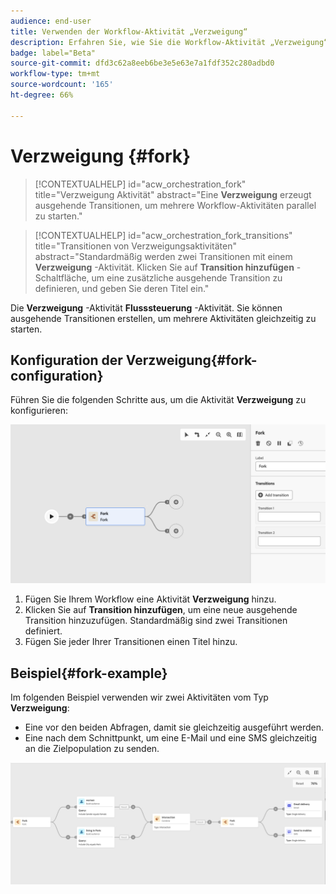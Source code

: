 ```yaml
---
audience: end-user
title: Verwenden der Workflow-Aktivität „Verzweigung“
description: Erfahren Sie, wie Sie die Workflow-Aktivität „Verzweigung“ verwenden.
badge: label="Beta"
source-git-commit: dfd3c62a8eeb6be3e5e63e7a1fdf352c280adbd0
workflow-type: tm+mt
source-wordcount: '165'
ht-degree: 66%

---
```



# Verzweigung {#fork}

>[!CONTEXTUALHELP]
>id="acw_orchestration_fork"
>title="Verzweigung  Aktivität"
>abstract="Eine **Verzweigung** erzeugt ausgehende Transitionen, um mehrere Workflow-Aktivitäten parallel zu starten."


>[!CONTEXTUALHELP]
>id="acw_orchestration_fork_transitions"
>title="Transitionen von Verzweigungsaktivitäten"
>abstract="Standardmäßig werden zwei Transitionen mit einem **Verzweigung** -Aktivität. Klicken Sie auf **Transition hinzufügen** -Schaltfläche, um eine zusätzliche ausgehende Transition zu definieren, und geben Sie deren Titel ein."

Die **Verzweigung** -Aktivität **Flusssteuerung** -Aktivität. Sie können ausgehende Transitionen erstellen, um mehrere Aktivitäten gleichzeitig zu starten.

## Konfiguration der Verzweigung{#fork-configuration}

Führen Sie die folgenden Schritte aus, um die Aktivität **Verzweigung** zu konfigurieren:

![](../assets/workflow-fork.png)

1. Fügen Sie Ihrem Workflow eine Aktivität **Verzweigung** hinzu.
1. Klicken Sie auf **Transition hinzufügen**, um eine neue ausgehende Transition hinzuzufügen. Standardmäßig sind zwei Transitionen definiert.
1. Fügen Sie jeder Ihrer Transitionen einen Titel hinzu.

## Beispiel{#fork-example}

Im folgenden Beispiel verwenden wir zwei Aktivitäten vom Typ **Verzweigung**:

* Eine vor den beiden Abfragen, damit sie gleichzeitig ausgeführt werden.
* Eine nach dem Schnittpunkt, um eine E-Mail und eine SMS gleichzeitig an die Zielpopulation zu senden.

![](../assets/workflow-fork-example.png)

